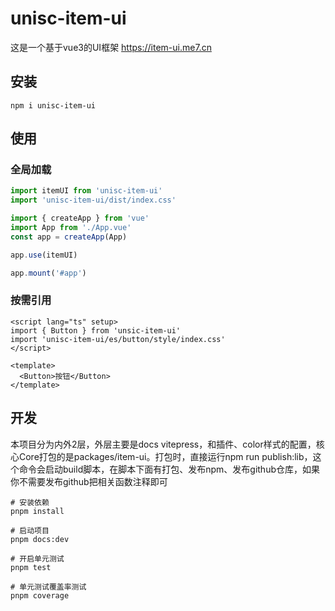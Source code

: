 # unisc-item-ui

这是一个基于vue3的UI框架 
https://item-ui.me7.cn

## 安装

```shell
npm i unisc-item-ui
```

## 使用

### 全局加载

```ts
import itemUI from 'unisc-item-ui'
import 'unisc-item-ui/dist/index.css'

import { createApp } from 'vue'
import App from './App.vue'
const app = createApp(App)

app.use(itemUI)  

app.mount('#app')
```

### 按需引用

```vue
<script lang="ts" setup>
import { Button } from 'unsic-item-ui'
import 'unisc-item-ui/es/button/style/index.css'
</script>

<template>
  <Button>按钮</Button>
</template>
```

## 开发

本项目分为内外2层，外层主要是docs vitepress，和插件、color样式的配置，核心Core打包的是packages/item-ui。打包时，直接运行npm run publish:lib，这个命令会启动build脚本，在脚本下面有打包、发布npm、发布github仓库，如果你不需要发布github把相关函数注释即可
```shell
# 安装依赖 
pnpm install

# 启动项目
pnpm docs:dev

# 开启单元测试
pnpm test

# 单元测试覆盖率测试
pnpm coverage
```

